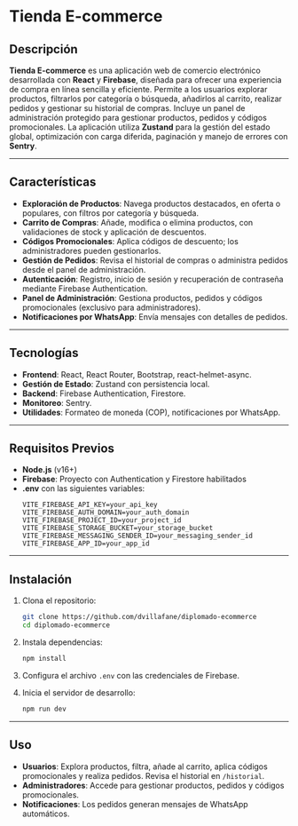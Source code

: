 # Tienda E-commerce

## Descripción

**Tienda E-commerce** es una aplicación web de comercio electrónico desarrollada con **React** y **Firebase**, diseñada para ofrecer una experiencia de compra en línea sencilla y eficiente. Permite a los usuarios explorar productos, filtrarlos por categoría o búsqueda, añadirlos al carrito, realizar pedidos y gestionar su historial de compras. Incluye un panel de administración protegido para gestionar productos, pedidos y códigos promocionales. La aplicación utiliza **Zustand** para la gestión del estado global, optimización con carga diferida, paginación y manejo de errores con **Sentry**.

---

## Características

- **Exploración de Productos**: Navega productos destacados, en oferta o populares, con filtros por categoría y búsqueda.
- **Carrito de Compras**: Añade, modifica o elimina productos, con validaciones de stock y aplicación de descuentos.
- **Códigos Promocionales**: Aplica códigos de descuento; los administradores pueden gestionarlos.
- **Gestión de Pedidos**: Revisa el historial de compras o administra pedidos desde el panel de administración.
- **Autenticación**: Registro, inicio de sesión y recuperación de contraseña mediante Firebase Authentication.
- **Panel de Administración**: Gestiona productos, pedidos y códigos promocionales (exclusivo para administradores).
- **Notificaciones por WhatsApp**: Envía mensajes con detalles de pedidos.

---

## Tecnologías

- **Frontend**: React, React Router, Bootstrap, react-helmet-async.
- **Gestión de Estado**: Zustand con persistencia local.
- **Backend**: Firebase Authentication, Firestore.
- **Monitoreo**: Sentry.
- **Utilidades**: Formateo de moneda (COP), notificaciones por WhatsApp.

---

## Requisitos Previos

- **Node.js** (v16+)
- **Firebase**: Proyecto con Authentication y Firestore habilitados
- **.env** con las siguientes variables:
  ```env
  VITE_FIREBASE_API_KEY=your_api_key
  VITE_FIREBASE_AUTH_DOMAIN=your_auth_domain
  VITE_FIREBASE_PROJECT_ID=your_project_id
  VITE_FIREBASE_STORAGE_BUCKET=your_storage_bucket
  VITE_FIREBASE_MESSAGING_SENDER_ID=your_messaging_sender_id
  VITE_FIREBASE_APP_ID=your_app_id
  ```

---

## Instalación

1. Clona el repositorio:
   ```bash
   git clone https://github.com/dvillafane/diplomado-ecommerce
   cd diplomado-ecommerce
   ```

2. Instala dependencias:
   ```bash
   npm install
   ```

3. Configura el archivo `.env` con las credenciales de Firebase.

4. Inicia el servidor de desarrollo:
   ```bash
   npm run dev
   ```
   
---

## Uso

- **Usuarios**: Explora productos, filtra, añade al carrito, aplica códigos promocionales y realiza pedidos. Revisa el historial en `/historial`.
- **Administradores**: Accede para gestionar productos, pedidos y códigos promocionales.
- **Notificaciones**: Los pedidos generan mensajes de WhatsApp automáticos.

